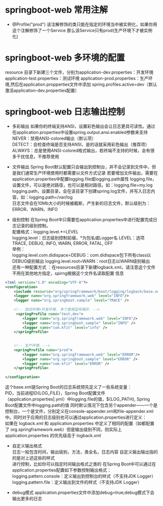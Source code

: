# springboot-web 常用注解

* @Profile("prod")
该注解修饰的类只能在指定的环境当中被实例化，如果你用这个注解修饰了一个Service
那么该Service只有prod(生产环境下才被实例化)


# springboot-web 多环境的配置
resource 目录下新建三个文件，分别为application-dev.properties：开发环境 application-test.properties：测试环境 
application-prod.properties：生产环境,然后在application.propperties文件中添加
spring.profiles.active=dev（默认激活application-dev.properties配置）

# springboot-web 日志输出控制

* 多彩输出
如果你的终端支持ANSI，设置彩色输出会让日志更具可读性。通过在application.properties中设置spring.output.ansi.enabled参数来支持
NEVER：禁用ANSI-colored输出（默认项）  
DETECT：会检查终端是否支持ANSI，是的话就采用彩色输出（推荐项）  
ALWAYS：总是使用ANSI-colored格式输出，若终端不支持的时候，会有很多干扰信息，不推荐使用

* 文件输出
  Spring Boot默认配置只会输出到控制台，并不会记录到文件中，但是我们通常生产环境使用时都需要以文件方式记录 
  若要增加文件输出，需要在application.properties中配置logging.file或logging.path属性 
  logging.file，设置文件，可以是绝对路径，也可以是相对路径。如：logging.file=my.log
  logging.path，设置目录，会在该目录下创建spring.log文件，并写入日志内容，如：logging.path=/var/log   
  日志文件会在10Mb大小的时候被截断，产生新的日志文件，默认级别为：ERROR、WARN、INFO 
  
  
* 级别控制
在Spring Boot中只需要在application.properties中进行配置完成日志记录的级别控制。  
配置格式：logging.level.*=LEVEL  
logging.level：日志级别控制前缀，*为包名或Logger名 
LEVEL：选项TRACE, DEBUG, INFO, WARN, ERROR, FATAL, OFF   
举例：   
logging.level.com.didispace=DEBUG：com.didispace包下所有class以DEBUG级别输出 
logging.level.root=WARN：root日志以WARN级别输出  
还有一种配置方式 ：在resources目录下新建logback.xml，请注意这个文件不用在其他地方指定，spirng根据这个文件名读取配置
信息
```xml
<?xml version="1.0" encoding="UTF-8"?>
<configuration>
    <include resource="org/springframework/boot/logging/logback/base.xml" />
    <logger name="org.springframework.web" level="INFO"/>
    <logger name="org.springboot.sample" level="TRACE" />
   
    <!-- 测试环境+开发环境. 多个使用逗号隔开. -->
     <springProfile name="test,dev">
        <logger name="org.springframework.web" level="INFO"/>
        <logger name="org.springboot.sample" level="INFO" />
        <logger name="com.kfit" level="info" />
    </springProfile>
 
   
    <!-- 生产环境. -->
    <springProfile name="prod">
        <logger name="org.springframework.web" level="ERROR"/>
        <logger name="org.springboot.sample" level="ERROR" />
        <logger name="com.kfit" level="ERROR" />
    </springProfile>
   
</configuration>
```
这个base.xml是Spring Boot的日志系统预先定义了一些系统变量：  
PID，当前进程ID{LOG_FILE}，Spring Boot配置文件（application.properties|.yml）中logging.file的值，${LOG_PATH}, Spring Boot配置文件中logging.path的值 
同时默认情况下包含另个appender——一个是控制台，一个是文件，分别定义在console-appender.xml和file-appender.xml中。同时对于应用的日志级别也可以通过application.properties进行定义：  
如果在 logback.xml 和 application.properties 中定义了相同的配置（如都配置了 org.springframework.web）但是输出级别不同，则实际上 application.properties 的优先级高于 logback.xml   
* 自定义输出格式   
 日志一般包含时间，输出级别，方法，类全名，日志内容 自定义输出输出指的的是对上述这些的样式  
 进行控制，比如你可以指定时间输出格式之类的
 在Spring Boot中可以通过在application.properties配置如下参数控制输出格式： 
 logging.pattern.console：定义输出到控制台的样式（不支持JDK Logger）  
 logging.pattern.file：定义输出到文件的样式（不支持JDK Logger）

* debug模式
application.properties文件中添加debug=true;debug模式下会输出更多的日志
